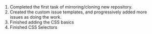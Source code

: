 1. Completed the first task of mirroring/cloning new repository. 
2. Created the custom issue templates, and progressively added more issues as doing the work.
3. Finished adding the CSS basics
4. Finished CSS Selectors